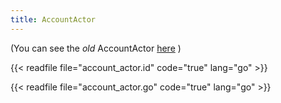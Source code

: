 ```yaml
---
title: AccountActor
---
```


(You can see the _old_ AccountActor [here](docs/systems/filecoin_vm/actors/account_actor_old) )

{{< readfile file="account_actor.id" code="true" lang="go" >}}

{{< readfile file="account_actor.go" code="true" lang="go" >}}
